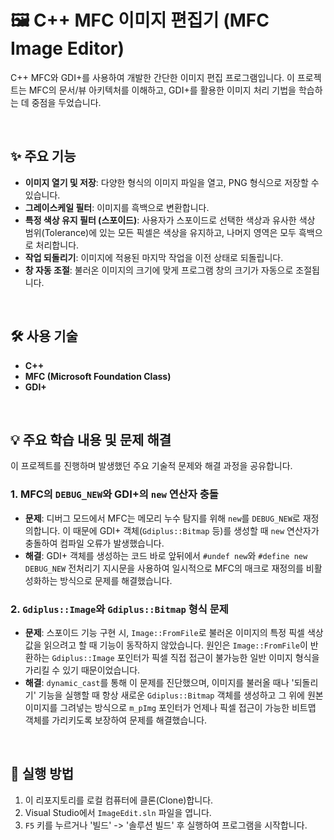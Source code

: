 # 🖼️ C++ MFC 이미지 편집기 (MFC Image Editor)

C++ MFC와 GDI+를 사용하여 개발한 간단한 이미지 편집 프로그램입니다. 이 프로젝트는 MFC의 문서/뷰 아키텍처를 이해하고, GDI+를 활용한 이미지 처리 기법을 학습하는 데 중점을 두었습니다.


<br>

## ✨ 주요 기능

-   **이미지 열기 및 저장**: 다양한 형식의 이미지 파일을 열고, PNG 형식으로 저장할 수 있습니다.
-   **그레이스케일 필터**: 이미지를 흑백으로 변환합니다.
-   **특정 색상 유지 필터 (스포이드)**: 사용자가 스포이드로 선택한 색상과 유사한 색상 범위(Tolerance)에 있는 모든 픽셀은 색상을 유지하고, 나머지 영역은 모두 흑백으로 처리합니다.
-   **작업 되돌리기**: 이미지에 적용된 마지막 작업을 이전 상태로 되돌립니다.
-   **창 자동 조절**: 불러온 이미지의 크기에 맞게 프로그램 창의 크기가 자동으로 조절됩니다.

<br>

## 🛠️ 사용 기술

-   **C++**
-   **MFC (Microsoft Foundation Class)**
-   **GDI+**

<br>

## 💡 주요 학습 내용 및 문제 해결

이 프로젝트를 진행하며 발생했던 주요 기술적 문제와 해결 과정을 공유합니다.

### 1. MFC의 `DEBUG_NEW`와 GDI+의 `new` 연산자 충돌

-   **문제**: 디버그 모드에서 MFC는 메모리 누수 탐지를 위해 `new`를 `DEBUG_NEW`로 재정의합니다. 이 때문에 GDI+ 객체(`Gdiplus::Bitmap` 등)를 생성할 때 `new` 연산자가 충돌하여 컴파일 오류가 발생했습니다.
-   **해결**: GDI+ 객체를 생성하는 코드 바로 앞뒤에서 `#undef new`와 `#define new DEBUG_NEW` 전처리기 지시문을 사용하여 일시적으로 MFC의 매크로 재정의를 비활성화하는 방식으로 문제를 해결했습니다.

### 2. `Gdiplus::Image`와 `Gdiplus::Bitmap` 형식 문제

-   **문제**: 스포이드 기능 구현 시, `Image::FromFile`로 불러온 이미지의 특정 픽셀 색상 값을 읽으려고 할 때 기능이 동작하지 않았습니다. 원인은 `Image::FromFile`이 반환하는 `Gdiplus::Image` 포인터가 픽셀 직접 접근이 불가능한 일반 이미지 형식을 가리킬 수 있기 때문이었습니다.
-   **해결**: `dynamic_cast`를 통해 이 문제를 진단했으며, 이미지를 불러올 때나 '되돌리기' 기능을 실행할 때 항상 새로운 `Gdiplus::Bitmap` 객체를 생성하고 그 위에 원본 이미지를 그려넣는 방식으로 `m_pImg` 포인터가 언제나 픽셀 접근이 가능한 비트맵 객체를 가리키도록 보장하여 문제를 해결했습니다.

<br>

## 🚀 실행 방법

1.  이 리포지토리를 로컬 컴퓨터에 클론(Clone)합니다.
2.  Visual Studio에서 `ImageEdit.sln` 파일을 엽니다.
3.  `F5` 키를 누르거나 '빌드' -> '솔루션 빌드' 후 실행하여 프로그램을 시작합니다.
